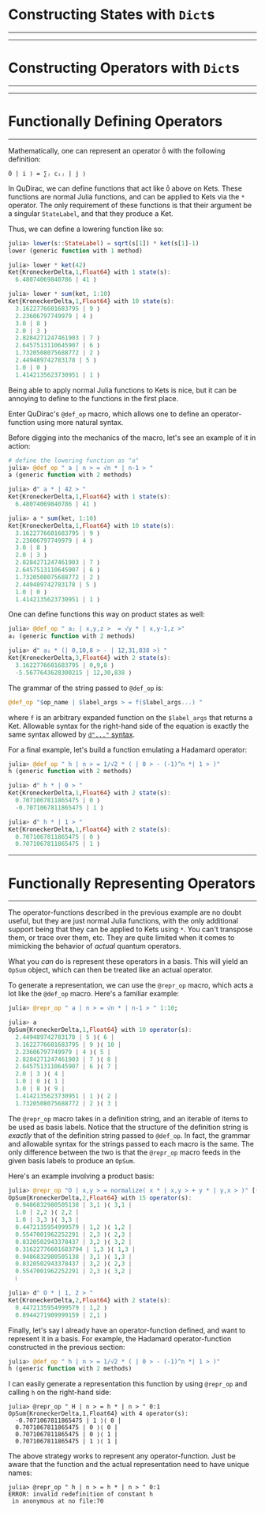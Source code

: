 # Constructing States with `Dict`s
---

---
# Constructing Operators with `Dict`s
---

---
# Functionally Defining Operators
---

Mathematically, one can represent an operator `Ô` with the following definition:

```
Ô | i ⟩ = ∑ⱼ cᵢⱼ | j ⟩
```

In QuDirac, we can define functions that act like `Ô` above on Kets. These 
functions are normal Julia functions, and can be applied to Kets via the `*`
operator. The only requirement of these functions is that their argument 
be a singular `StateLabel`, and that they produce a Ket.

Thus, we can define a lowering function like so:

```julia
julia> lower(s::StateLabel) = sqrt(s[1]) * ket(s[1]-1)
lower (generic function with 1 method)

julia> lower * ket(42)
Ket{KroneckerDelta,1,Float64} with 1 state(s):
  6.48074069840786 | 41 ⟩

julia> lower * sum(ket, 1:10)
Ket{KroneckerDelta,1,Float64} with 10 state(s):
  3.1622776601683795 | 9 ⟩
  2.23606797749979 | 4 ⟩
  3.0 | 8 ⟩
  2.0 | 3 ⟩
  2.8284271247461903 | 7 ⟩
  2.6457513110645907 | 6 ⟩
  1.7320508075688772 | 2 ⟩
  2.449489742783178 | 5 ⟩
  1.0 | 0 ⟩
  1.4142135623730951 | 1 ⟩
```

Being able to apply normal Julia functions to Kets is nice, but it can be annoying to 
define to the functions in the first place. 

Enter QuDirac's `@def_op` macro, which allows one to define an operator-function using
more natural syntax.

Before digging into the mechanics of the macro, let's see an example of it in action:

```julia
# define the lowering function as "a"
julia> @def_op " a | n > = √n * | n-1 > "
a (generic function with 2 methods)

julia> d" a * | 42 > "
Ket{KroneckerDelta,1,Float64} with 1 state(s):
  6.48074069840786 | 41 ⟩

julia> a * sum(ket, 1:10)
Ket{KroneckerDelta,1,Float64} with 10 state(s):
  3.1622776601683795 | 9 ⟩
  2.23606797749979 | 4 ⟩
  3.0 | 8 ⟩
  2.0 | 3 ⟩
  2.8284271247461903 | 7 ⟩
  2.6457513110645907 | 6 ⟩
  1.7320508075688772 | 2 ⟩
  2.449489742783178 | 5 ⟩
  1.0 | 0 ⟩
  1.4142135623730951 | 1 ⟩
```

One can define functions this way on product states as well:

```julia
julia> @def_op " a₂ | x,y,z >  = √y * | x,y-1,z >"
a₂ (generic function with 2 methods)

julia> d" a₂ * (| 0,10,8 > - | 12,31,838 >) "
Ket{KroneckerDelta,3,Float64} with 2 state(s):
  3.1622776601683795 | 0,9,8 ⟩
  -5.5677643628300215 | 12,30,838 ⟩
```

The grammar of the string passed to `@def_op` is:

```julia
@def_op "$op_name | $label_args > = f($label_args...) "
```

where `f` is an arbitrary expanded function on the `$label_args` that
returns a Ket. Allowable syntax for the right-hand side of the equation
is exactly the same syntax allowed by [`d"..."` syntax](d_str.md).

For a final example, let's build a function emulating a Hadamard operator:

```julia
julia> @def_op " h | n > = 1/√2 * ( | 0 > - (-1)^n *| 1 > )"
h (generic function with 2 methods)

julia> d" h * | 0 > "
Ket{KroneckerDelta,1,Float64} with 2 state(s):
  0.7071067811865475 | 0 ⟩
  -0.7071067811865475 | 1 ⟩

julia> d" h * | 1 > "
Ket{KroneckerDelta,1,Float64} with 2 state(s):
  0.7071067811865475 | 0 ⟩
  0.7071067811865475 | 1 ⟩
```

---
# Functionally Representing Operators
---

The operator-functions described in the previous example are no doubt useful, 
but they are just normal Julia functions, with the only additional support 
being that they can be applied to Kets using `*`. You can't transpose them, 
or trace over them, etc. They are quite limited when it comes to mimicking 
the behavior of *actual* quantum operators. 

What you *can* do is represent these operators in a basis. This will
yield an `OpSum` object, which can then be treated like an actual operator. 

To generate a representation, we can use the `@repr_op` macro, which acts a lot
like the `@def_op` macro. Here's a familiar example:

```julia
julia> @repr_op " a | n > = √n * | n-1 > " 1:10;

julia> a
OpSum{KroneckerDelta,1,Float64} with 10 operator(s):
  2.449489742783178 | 5 ⟩⟨ 6 |
  3.1622776601683795 | 9 ⟩⟨ 10 |
  2.23606797749979 | 4 ⟩⟨ 5 |
  2.8284271247461903 | 7 ⟩⟨ 8 |
  2.6457513110645907 | 6 ⟩⟨ 7 |
  2.0 | 3 ⟩⟨ 4 |
  1.0 | 0 ⟩⟨ 1 |
  3.0 | 8 ⟩⟨ 9 |
  1.4142135623730951 | 1 ⟩⟨ 2 |
  1.7320508075688772 | 2 ⟩⟨ 3 |
```

The `@repr_op` macro takes in a definition string, and an iterable of items to be used as basis labels.
Notice that the structure of the definition string is *exactly* that of the definition string passed to 
`@def_op`. In fact, the grammar and allowable syntax for the strings passed to each macro is the same. 
The only difference between the two is that the `@repr_op` macro feeds in the given basis labels
to produce an `OpSum`.

Here's an example involving a product basis:

```julia
julia> @repr_op "O | x,y > = normalize( x * | x,y > + y * | y,x > )" [(i,j) for i=1:3, j=1:3]
OpSum{KroneckerDelta,2,Float64} with 15 operator(s):
  0.9486832980505138 | 3,1 ⟩⟨ 3,1 |
  1.0 | 2,2 ⟩⟨ 2,2 |
  1.0 | 3,3 ⟩⟨ 3,3 |
  0.4472135954999579 | 1,2 ⟩⟨ 1,2 |
  0.5547001962252291 | 2,3 ⟩⟨ 2,3 |
  0.8320502943378437 | 3,2 ⟩⟨ 3,2 |
  0.31622776601683794 | 1,3 ⟩⟨ 1,3 |
  0.9486832980505138 | 3,1 ⟩⟨ 1,3 |
  0.8320502943378437 | 3,2 ⟩⟨ 2,3 |
  0.5547001962252291 | 2,3 ⟩⟨ 3,2 |
  ⁞

julia> d" O * | 1, 2 > "
Ket{KroneckerDelta,2,Float64} with 2 state(s):
  0.4472135954999579 | 1,2 ⟩
  0.8944271909999159 | 2,1 ⟩
```

Finally, let's say I already have an operator-function defined, and want
to represent it in a basis. For example, the Hadamard operator-function 
constructed in the previous section:

```julia
julia> @def_op " h | n > = 1/√2 * ( | 0 > - (-1)^n *| 1 > )"
h (generic function with 2 methods)
```

I can easily generate a representation this function by using `@repr_op` and 
calling `h` on the right-hand side:

```
julia> @repr_op " H | n > = h * | n > " 0:1
OpSum{KroneckerDelta,1,Float64} with 4 operator(s):
  -0.7071067811865475 | 1 ⟩⟨ 0 |
  0.7071067811865475 | 0 ⟩⟨ 0 |
  0.7071067811865475 | 0 ⟩⟨ 1 |
  0.7071067811865475 | 1 ⟩⟨ 1 |
```

The above strategy works to represent any operator-function. Just be aware that
the function and the actual representation need to have unique names:

```
julia> @repr_op " h | n > = h * | n > " 0:1
ERROR: invalid redefinition of constant h
 in anonymous at no file:70
```